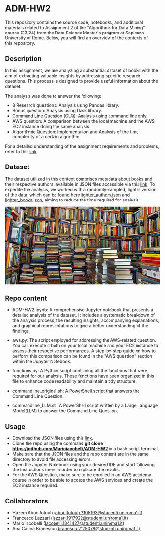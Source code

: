 # ADM-HW2
This repository contains the source code, notebooks, and additional materials related to Assignment 2 of the "Algorithms for Data Mining" course (23/24) from the Data Science Master's program at Sapienza University of Rome. Below, you will find an overview of the contents of this repository.



## Description
In this assignment, we are analyzing a substantial dataset of books with the aim of extracting valuable insights by addressing specific research questions. This process is designed to provide useful information about the dataset.

The analysis was done to answer the following:

  - 8 Research questions: Analysis using Pandas library.
  - Bonus question: Analysis using Dask library.
  - Command Line Question (CLQ): Analysis using command line only.
  - AWS question: A comparison between the local machine and the AWS EC2 instance doing the same analysis.
  - Algorithmic Question: Implementation and Analysis of the time complexity of a certain algorithm. 

For a detailed understanding of the assignment requirements and problems, refer to this [link](https://github.com/Sapienza-University-Rome/ADM/blob/master/2023/Homework_2/README.md).


## Dataset
The dataset utilized in this context comprises metadata about books and their respective authors, available in JSON files accessible via this [link](https://www.kaggle.com/datasets/opalskies/large-books-metadata-dataset-50-mill-entries). To expedite the analysis, we worked with a randomly-sampled, lighter version of the data, which can be found here [lighter_authors.json](https://adm2023.s3.amazonaws.com/lighter_authors.json) and [lighter_books.json](https://adm2023.s3.amazonaws.com/lighter_books.json), aiming to reduce the time required for analysis.

![overflowing-bookcases](https://github.com/Sapienza-University-Rome/ADM/blob/master/2023/Homework_2/img/books_pict.jpg)

## Repo content
- ADM-HW2.ipynb: A comprehensive Jupyter notebook that presents a detailed analysis of the dataset. It includes a systematic breakdown of the analysis process, the resulting insights, accompanying explanations, and graphical representations to give a better understanding of the findings.
  
- aws.py: The script employed for addressing the AWS-related question. You can execute it both on your local machine and your EC2 instance to assess their respective performances. A step-by-step guide on how to perform this comparison can be found in the "AWS question" section within the Jupyter Notebook.

- functions.py: A Python script containing all the functions that were required for our analysis. These functions have been organized in this file to enhance code readability and maintain a tidy structure.

- commandline_original.sh: A PowerShell script that answers the Command Line Question.

- commandline_LLM.sh: A PowerShell script written by a Large Language Model(LLM) to answer the Command Line Question.

## Usage
- Download the JSON files using this [link](https://www.kaggle.com/datasets/opalskies/large-books-metadata-dataset-50-mill-entries).
- Clone the repo using the command **git clone https://github.com/Marioiacobelli/ADM-HW2** in a bash script terminal.
- Make sure that the JSON files and the repo content are in the same directory to avoid file accessing errors.
- Open the Jupyter Notebook using your desired IDE and start following the instructions there in order to replicate the results.
- For the AWS Question, make sure to be enrolled in an AWS academy course in order to be able to access the AWS services and create the EC2 instance required. 

## Collaborators
- Hazem Aboulfotouh (aboulfotouh.2105193@studenti.uniroma1.it)
- Francesco Lazzari (lazzari.1917922@studenti.uniroma1.it)
- Mario Iacobelli (Iacobelli.1841427@studenti.uniroma1.it)
- Ana Carina Branescu (branescu.2125078@studenti.uniroma1.it)


